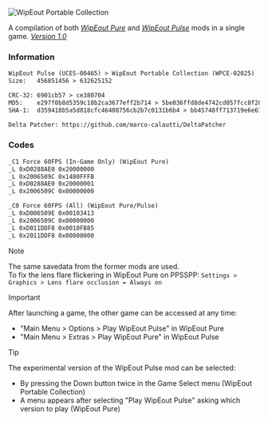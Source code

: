 ![WipEout Portable Collection](https://github.com/user-attachments/assets/6e81bf0d-e281-4d95-b885-56ca7587d56f)

A compilation of both [*WipEout Pure*](https://github.com/NR74W/WipEout-Mods/tree/master/WipEout%20Pure) and [*WipEout Pulse*](https://github.com/NR74W/WipEout-Mods/tree/master/WipEout%20Pulse) mods in a single game. [*Version 1.0*](https://mega.nz/folder/lMRVELoR#01a4KaUDbCycjlrDgq5UdQ/folder/kZg0RRgR)

### Information
```diff
WipEout Pulse (UCES-00465) > WipEout Portable Collection (WPCE-02025)
Size:   456851456 > 632625152

CRC-32: 6901cb57 > ce380704
MD5:    e297f0b8d5359c18b2ca3677eff2b714 > 5be036ffd8de4742cd057fcc8f2858af
SHA-1:  d359418b5a5d818cfc46408756cb2b7c0131b6b4 > bb45748ff713719e6e6712014a428230f8688cf2

Delta Patcher: https://github.com/marco-calautti/DeltaPatcher
```

### Codes
```diff
_C1 Force 60FPS (In-Game Only) (WipEout Pure)
_L 0xD0288AE0 0x20000000
_L 0x2006509C 0x1480FFFB
_L 0xD0288AE0 0x20000001
_L 0x2006509C 0x00000000

_C0 Force 60FPS (All) (WipEout Pure/Pulse)
_L 0xD006509E 0x00103413
_L 0x2006509C 0x00000000
_L 0xD011DDF8 0x0010FB85
_L 0x2011DDF8 0x00000000
```

> [!NOTE]
> The same savedata from the former mods are used.  
> To fix the lens flare flickering in WipEout Pure on PPSSPP: `Settings > Graphics > Lens flare occlusion = Always on`

> [!IMPORTANT]
> After launching a game, the other game can be accessed at any time:
> - "Main Menu > Options > Play WipEout Pulse" in WipEout Pure
> - "Main Menu > Extras > Play WipEout Pure" in WipEout Pulse

> [!TIP]
> The experimental version of the WipEout Pulse mod can be selected:
> - By pressing the Down button twice in the Game Select menu (WipEout Portable Collection)
> - A menu appears after selecting "Play WipEout Pulse" asking which version to play (WipEout Pure)
